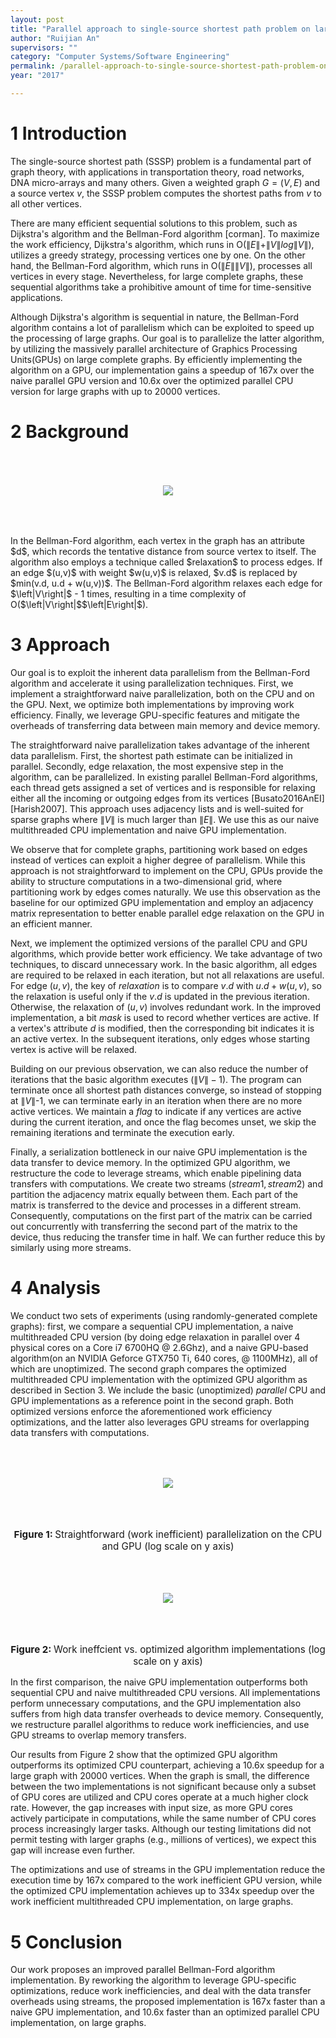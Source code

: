 ```yaml
---
layout: post
title: "Parallel approach to single-source shortest path problem on large complete graphs"
author: "Ruijian An"
supervisors: ""
category: "Computer Systems/Software Engineering"
permalink: /parallel-approach-to-single-source-shortest-path-problem-on-large-complete-graphs
year: "2017"

---
```


1 Introduction 
===

The single-source shortest path (SSSP) problem is a fundamental part of graph theory, with applications in transportation theory, road networks, DNA micro-arrays and many others. Given a weighted graph $G = (V, E)$ and a source vertex $v$, the SSSP problem computes the shortest paths from $v$ to all other vertices.

There are many efficient sequential solutions to this problem, such as Dijkstra's algorithm and the Bellman-Ford algorithm [corman]. To maximize the work efficiency, Dijkstra's algorithm, which runs in O($\|E\| + \|V\|log\|V\|$), utilizes a greedy strategy, processing vertices one by one. On the other hand, the Bellman-Ford algorithm, which runs in O($\|E\|\|V\|$), processes all vertices in every stage. Nevertheless, for large complete graphs, these sequential algorithms take a prohibitive amount of time for time-sensitive applications.

Although Dijkstra's algorithm is sequential in nature, the Bellman-Ford algorithm contains a lot of parallelism which can be exploited to speed up the processing of large graphs. Our goal is to parallelize the latter algorithm, by utilizing the massively parallel architecture of Graphics Processing Units(GPUs) on large complete graphs. By efficiently implementing the algorithm on a GPU, our implementation gains a speedup of 167x over the naive parallel GPU version and 10.6x over the optimized parallel CPU version for large graphs with up to 20000 vertices.




2 Background
===
<p style="text-align: center;">
	<img align="middle" style="margin:50" src="{{ site.baseurl }}/assets/2017/R.An/bellman-ford.png"/>
</p>
In the Bellman-Ford algorithm, each vertex in the graph has an attribute $d$, which records the tentative distance from source vertex to itself. The algorithm also employs a technique called $relaxation$ to process edges. If an edge $(u,v)$ with weight $w(u,v)$ is relaxed, $v.d$ is replaced by $min(v.d, u.d + w(u,v))$. The Bellman-Ford algorithm relaxes each edge for $\left|V\right|$ - 1 times, resulting in a time complexity of O($\left|V\right|$$\left|E\right|$).

3 Approach
===

Our goal is to exploit the inherent data parallelism from the Bellman-Ford algorithm and accelerate it using parallelization techniques. First, we implement a straightforward naive parallelization, both on the CPU and on the GPU. Next, we optimize both implementations by improving work efficiency. Finally, we leverage GPU-specific features and mitigate the overheads of transferring data between main memory and device memory.

The straightforward naive parallelization takes advantage of the inherent data parallelism. First, the shortest path estimate can be initialized in parallel. Secondly, edge relaxation, the most expensive step in the algorithm, can be parallelized. In existing parallel Bellman-Ford algorithms, each thread gets assigned a set of vertices and is responsible for relaxing either all the incoming or outgoing edges from its vertices [Busato2016AnEI] [Harish2007]. This approach uses adjacency lists and is well-suited for sparse graphs where $\|V\|$ is much larger than $\|E\|$. We use this as our naive multithreaded CPU implementation and naive GPU implementation. 

We observe that for complete graphs, partitioning work based on edges instead of vertices can exploit a higher degree of parallelism. While this approach is not straightforward to implement on the CPU, GPUs provide the ability to structure computations in a two-dimensional grid, where partitioning work by edges comes naturally. We use this observation as the baseline for our optimized GPU implementation and employ an adjacency matrix representation to better enable parallel edge relaxation on the GPU in an efficient manner.

Next, we implement the optimized versions of the parallel CPU and GPU algorithms, which provide better work efficiency. We take advantage of two techniques, to discard unnecessary work. In the basic algorithm, all edges are required to be relaxed in each iteration, but not all relaxations are useful. For edge $(u, v)$, the key of $relaxation$ is to compare $v.d$ with $u.d + w(u,v)$, so the relaxation is useful only if the $v.d$ is updated in the previous iteration. Otherwise, the relaxation of $(u, v)$ involves redundant work. In the improved implementation, a bit $mask$ is used to record whether vertices are active. If a vertex's attribute $d$ is modified, then the corresponding bit indicates it is an active vertex. In the subsequent iterations, only edges whose starting vertex is active will be relaxed. 

Building on our previous observation, we can also reduce the number of iterations that the basic algorithm executes ($\|V\|-1$). The program can terminate once all shortest path distances converge, so instead of stopping at $\|V\|$-1, we can terminate early in an iteration when there are no more active vertices. We maintain a $flag$ to indicate if any vertices are active during the current iteration, and once the flag becomes unset, we skip the remaining iterations and terminate the execution early.


Finally, a serialization bottleneck in our naive GPU implementation is the data transfer to device memory. In the optimized GPU algorithm, we restructure the code to leverage streams, which enable pipelining data transfers with computations.
We create two streams $(stream1, stream2)$ and partition the adjacency matrix equally between them. Each part of the matrix is transferred to the device and processes in a different stream. Consequently, computations on the first part of the matrix can be carried out concurrently with transferring the second part of the matrix to the device, thus reducing the transfer time in half. We can further reduce this by similarly using more streams.

4 Analysis
===

We conduct two sets of experiments (using randomly-generated complete graphs): first, we compare a
sequential CPU implementation, a naive multithreaded CPU version (by doing edge relaxation in parallel over 4 physical cores on a Core i7 6700HQ @ 2.6Ghz), and a naive GPU-based algorithm(on an NVIDIA Geforce GTX750 Ti, 640 cores, @ 1100MHz), all of which are unoptimized. The second graph compares the optimized multithreaded CPU implementation with the optimized GPU algorithm as described in Section 3. We include the basic (unoptimized) _parallel_ CPU and GPU implementations as a reference point in the second graph. Both optimized versions enforce the aforementioned work efficiency optimizations, and the latter also leverages GPU streams for overlapping data transfers with computations.

<p style="text-align: center;">
	<img align="middle" style="margin:50" src="{{ site.baseurl }}/assets/2017/R.An/fig1.png"/>
</p>

<p style="text-align:center;font-size:0.95rem"><b>Figure 1: </b>Straightforward (work inefficient) parallelization on the CPU and GPU (log scale on y axis)</p>

<p style="text-align: center;">
	<img align="middle" style="margin:50" src="{{ site.baseurl }}/assets/2017/R.An/fig2.png"/>
</p>

<p style="text-align:center;font-size:0.95rem"><b>Figure 2: </b>Work ineffcient vs. optimized algorithm implementations (log scale on y axis)</p>

In the first comparison, the naive GPU implementation outperforms both sequential CPU and naive multithreaded CPU versions. All implementations perform unnecessary computations, and the GPU implementation also suffers from high data transfer overheads to device memory. Consequently, we restructure parallel algorithms to reduce work inefficiencies, and use GPU streams to overlap memory transfers.

Our results from Figure 2 show that the optimized GPU algorithm outperforms its optimized CPU counterpart, achieving a 10.6x speedup for a large graph with 20000 vertices. When the graph is small, the difference between the two implementations is not significant because only a subset of GPU cores are utilized and CPU cores operate at a much higher clock rate. However, the gap increases with input size, as more GPU cores actively participate in computations, while the same number of CPU cores process increasingly larger tasks. Although our testing limitations did not permit testing with larger graphs (e.g., millions of vertices), we expect this gap will increase even further.

The optimizations and use of streams in the GPU implementation reduce the execution time by 167x compared to the work inefficient GPU version, while the optimized CPU implementation achieves up to 334x speedup over the work inefficient multithreaded CPU implementation, on large graphs.

5 Conclusion
===

Our work proposes an improved parallel Bellman-Ford algorithm implementation. By reworking the algorithm to leverage GPU-specific optimizations, reduce work inefficiencies, and deal with the data transfer overheads using streams, the proposed implementation is 167x faster than a naive GPU implementation, and 10.6x faster than an optimized parallel CPU implementation, on large graphs.

